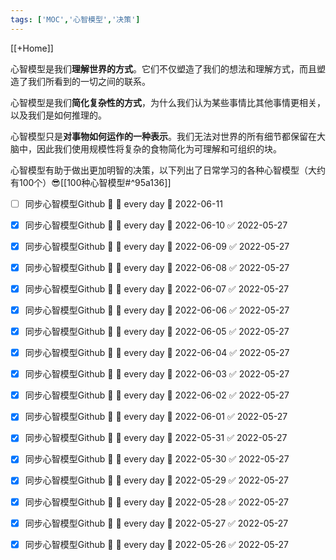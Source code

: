 ```yaml
---
tags: ['MOC','心智模型','决策']
---
```


[[+Home]]

心智模型是我们**理解世界的方式**。它们不仅塑造了我们的想法和理解方式，而且塑造了我们所看到的一切之间的联系。

心智模型是我们**简化复杂性的方式**，为什么我们认为某些事情比其他事情更相关，以及我们是如何推理的。

心智模型只是**对事物如何运作的一种表示**。我们无法对世界的所有细节都保留在大脑中，因此我们使用规模性将复杂的食物简化为可理解和可组织的块。

心智模型有助于做出更加明智的决策，以下列出了日常学习的各种心智模型（大约有100个）😎[[100种心智模型#^95a136]]


- [ ] 同步心智模型Github 🔼 🔁 every day 📅 2022-06-11
- [x] 同步心智模型Github 🔼 🔁 every day 📅 2022-06-10 ✅ 2022-05-27
- [x] 同步心智模型Github 🔼 🔁 every day 📅 2022-06-09 ✅ 2022-05-27
- [x] 同步心智模型Github 🔼 🔁 every day 📅 2022-06-08 ✅ 2022-05-27
- [x] 同步心智模型Github 🔼 🔁 every day 📅 2022-06-07 ✅ 2022-05-27
- [x] 同步心智模型Github 🔼 🔁 every day 📅 2022-06-06 ✅ 2022-05-27
- [x] 同步心智模型Github 🔼 🔁 every day 📅 2022-06-05 ✅ 2022-05-27
- [x] 同步心智模型Github 🔼 🔁 every day 📅 2022-06-04 ✅ 2022-05-27
- [x] 同步心智模型Github 🔼 🔁 every day 📅 2022-06-03 ✅ 2022-05-27
- [x] 同步心智模型Github 🔼 🔁 every day 📅 2022-06-02 ✅ 2022-05-27
- [x] 同步心智模型Github 🔼 🔁 every day 📅 2022-06-01 ✅ 2022-05-27
- [x] 同步心智模型Github 🔼 🔁 every day 📅 2022-05-31 ✅ 2022-05-27
- [x] 同步心智模型Github 🔼 🔁 every day 📅 2022-05-30 ✅ 2022-05-27
- [x] 同步心智模型Github 🔼 🔁 every day 📅 2022-05-29 ✅ 2022-05-27
- [x] 同步心智模型Github 🔼 🔁 every day 📅 2022-05-28 ✅ 2022-05-27
- [x] 同步心智模型Github 🔼 🔁 every day 📅 2022-05-27 ✅ 2022-05-27
- [x] 同步心智模型Github 🔼 🔁 every day 📅 2022-05-26 ✅ 2022-05-27






